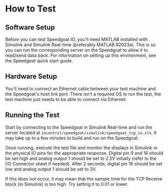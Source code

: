 # How to Test

## Software Setup
Before you can test Speedgoat IO, you'll need MATLAB installed with Simulink and Simulink Real-time (preferably MATLAB 
R2023a). This is so you can run the corresponding server on the Speedgoat to allow it to read/send data back. For 
information on setting up this environment, see the Speedgoat quick start guide.

## Hardware Setup
You'll need to connect an Ethernet cable between your test machine and the Speedgoat's host link port. There isn't a
required OS to run the test, the test machine just needs to be able to connect via Ethernet.

## Running the Test
Start by connecting to the Speedgoat in Simulink Real-time and run the server located at `iocontrol/speedgoat/simulink/speedgoat_tcp_io.slx`. It may take up to a few minutes to build and run on the Speedgoat.

Once running, execute the test file and monitor the displays in Simulink or the physical IO pins for the appropriate 
response. Digital pin 9 and 16 should be set high and analog output 1 should be set to 2.5V initially (refer to the I/O 
Connector sheet if needed). After 2 seconds, digital pin 16 should be set low and analog output 1 should be set to 3V.

If this does not occur, it may mean that the sample time for the TCP Receive block (in Simulink) is too high. Try 
setting it to 0.01 or lower.